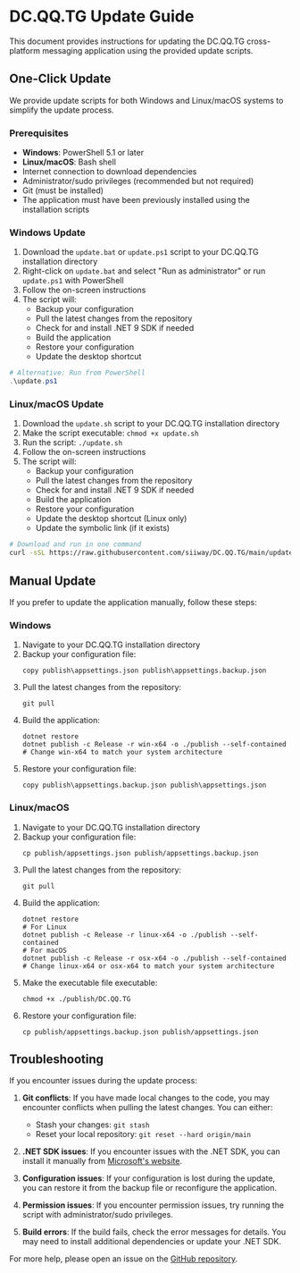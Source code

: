 # DC.QQ.TG Update Guide

This document provides instructions for updating the DC.QQ.TG cross-platform messaging application using the provided update scripts.

## One-Click Update

We provide update scripts for both Windows and Linux/macOS systems to simplify the update process.

### Prerequisites

- **Windows**: PowerShell 5.1 or later
- **Linux/macOS**: Bash shell
- Internet connection to download dependencies
- Administrator/sudo privileges (recommended but not required)
- Git (must be installed)
- The application must have been previously installed using the installation scripts

### Windows Update

1. Download the `update.bat` or `update.ps1` script to your DC.QQ.TG installation directory
2. Right-click on `update.bat` and select "Run as administrator" or run `update.ps1` with PowerShell
3. Follow the on-screen instructions
4. The script will:
   - Backup your configuration
   - Pull the latest changes from the repository
   - Check for and install .NET 9 SDK if needed
   - Build the application
   - Restore your configuration
   - Update the desktop shortcut

```powershell
# Alternative: Run from PowerShell
.\update.ps1
```

### Linux/macOS Update

1. Download the `update.sh` script to your DC.QQ.TG installation directory
2. Make the script executable: `chmod +x update.sh`
3. Run the script: `./update.sh`
4. Follow the on-screen instructions
5. The script will:
   - Backup your configuration
   - Pull the latest changes from the repository
   - Check for and install .NET 9 SDK if needed
   - Build the application
   - Restore your configuration
   - Update the desktop shortcut (Linux only)
   - Update the symbolic link (if it exists)

```bash
# Download and run in one command
curl -sSL https://raw.githubusercontent.com/siiway/DC.QQ.TG/main/update.sh | bash
```

## Manual Update

If you prefer to update the application manually, follow these steps:

### Windows

1. Navigate to your DC.QQ.TG installation directory
2. Backup your configuration file:
   ```
   copy publish\appsettings.json publish\appsettings.backup.json
   ```
3. Pull the latest changes from the repository:
   ```
   git pull
   ```
4. Build the application:
   ```
   dotnet restore
   dotnet publish -c Release -r win-x64 -o ./publish --self-contained
   # Change win-x64 to match your system architecture
   ```
5. Restore your configuration file:
   ```
   copy publish\appsettings.backup.json publish\appsettings.json
   ```

### Linux/macOS

1. Navigate to your DC.QQ.TG installation directory
2. Backup your configuration file:
   ```
   cp publish/appsettings.json publish/appsettings.backup.json
   ```
3. Pull the latest changes from the repository:
   ```
   git pull
   ```
4. Build the application:
   ```
   dotnet restore
   # For Linux
   dotnet publish -c Release -r linux-x64 -o ./publish --self-contained
   # For macOS
   dotnet publish -c Release -r osx-x64 -o ./publish --self-contained
   # Change linux-x64 or osx-x64 to match your system architecture
   ```
5. Make the executable file executable:
   ```
   chmod +x ./publish/DC.QQ.TG
   ```
6. Restore your configuration file:
   ```
   cp publish/appsettings.backup.json publish/appsettings.json
   ```

## Troubleshooting

If you encounter issues during the update process:

1. **Git conflicts**: If you have made local changes to the code, you may encounter conflicts when pulling the latest changes. You can either:
   - Stash your changes: `git stash`
   - Reset your local repository: `git reset --hard origin/main`

2. **.NET SDK issues**: If you encounter issues with the .NET SDK, you can install it manually from [Microsoft's website](https://dotnet.microsoft.com/download/dotnet/9.0).

3. **Configuration issues**: If your configuration is lost during the update, you can restore it from the backup file or reconfigure the application.

4. **Permission issues**: If you encounter permission issues, try running the script with administrator/sudo privileges.

5. **Build errors**: If the build fails, check the error messages for details. You may need to install additional dependencies or update your .NET SDK.

For more help, please open an issue on the [GitHub repository](https://github.com/siiway/DC.QQ.TG/issues).

